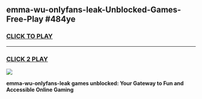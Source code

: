 
## emma-wu-onlyfans-leak-Unblocked-Games-Free-Play #484ye
<h3>
<a href="https://us.freeplayer.one?title=emma-wu-onlyfans-leak&ref=9M">CLICK TO PLAY</a></h3>
<hr>

<h3>
<a href="https://us.freeplayer.one?title=emma-wu-onlyfans-leak&ref=9M">CLICK 2 PLAY</a>
  
</h3>

<a href="https://us.freeplayer.one?title=emma-wu-onlyfans-leak&ref=9M"><img src="https://clearcache.store/games.png"></a>


**emma-wu-onlyfans-leak games unblocked: Your Gateway to Fun and Accessible Online Gaming**

